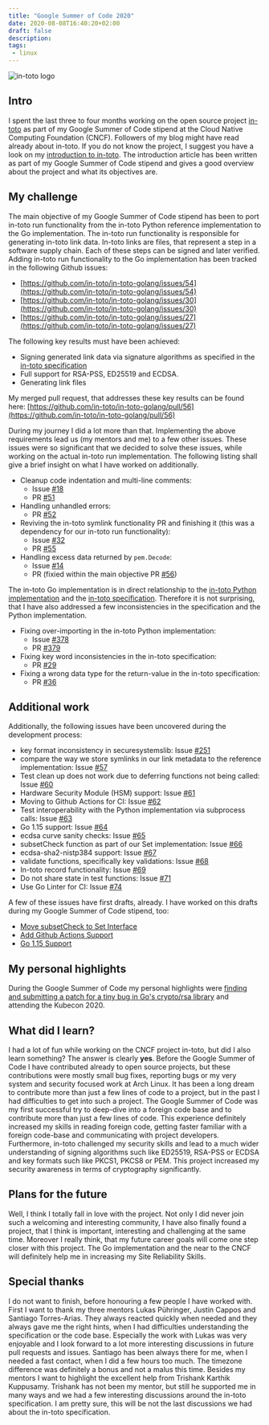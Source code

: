 ```yaml
---
title: "Google Summer of Code 2020"
date: 2020-08-08T16:40:20+02:00
draft: false
description:
tags:
 - linux
---
```


![in-toto logo](/img/in-toto-horizontal-color-white.png)

## Intro

I spent the last three to four months working on the open source project [in-toto](https://in-toto.io) as part
of my Google Summer of Code stipend at the Cloud Native Computing Foundation (CNCF).
Followers of my blog might have read already about in-toto. If you do not know the project, I
suggest you have a look on my [introduction to in-toto](/posts/introduction-to-in-toto/).
The introduction article has been written as part of my Google Summer of Code stipend and gives
a good overview about the project and what its objectives are.

## My challenge

The main objective of my Google Summer of Code stipend has been to port in-toto run functionality
from the in-toto Python reference implementation to the Go implementation. The in-toto run functionality
is responsible for generating in-toto link data. In-toto links are files, that represent a step
in a software supply chain. Each of these steps can be signed and later verified.
Adding in-toto run functionality to the Go implementation has been tracked in the following Github issues:

*  [https://github.com/in-toto/in-toto-golang/issues/54](https://github.com/in-toto/in-toto-golang/issues/54)
*  [https://github.com/in-toto/in-toto-golang/issues/30](https://github.com/in-toto/in-toto-golang/issues/30)
*  [https://github.com/in-toto/in-toto-golang/issues/27](https://github.com/in-toto/in-toto-golang/issues/27)

The following key results must have been achieved:

* Signing generated link data via signature algorithms as specified in the [in-toto specification](https://github.com/in-toto/docs/blob/master/in-toto-spec.md)
* Full support for RSA-PSS, ED25519 and ECDSA.
* Generating link files

My merged pull request, that addresses these key results can be found here: [https://github.com/in-toto/in-toto-golang/pull/56](https://github.com/in-toto/in-toto-golang/pull/56)

During my journey I did a lot more than that. Implementing the above requirements lead us (my mentors and me) to a few other issues.
These issues were so significant that we decided to solve these issues, while working on the actual in-toto run implementation.
The following listing shall give a brief insight on what I have worked on additionally.

* Cleanup code indentation and multi-line comments:
	* Issue [#18](https://github.com/in-toto/in-toto-golang/issues/18)
	* PR [#51](https://github.com/in-toto/in-toto-golang/pull/51)
* Handling unhandled errors:
	* PR [#52](https://github.com/in-toto/in-toto-golang/pull/52)
* Reviving the in-toto symlink functionality PR and finishing it (this was a dependency for our in-toto run functionality):
	* Issue [#32](https://github.com/in-toto/in-toto-golang/issues/32)
	* PR [#55](https://github.com/in-toto/in-toto-golang/pull/55)
* Handling excess data returned by `pem.Decode`:
	* Issue [#14](https://github.com/in-toto/in-toto-golang/issues/14)
	* PR (fixied within the main objective PR [#56](https://github.com/in-toto/in-toto-golang/pull/56))

The in-toto Go implementation is in direct relationship to the [in-toto Python implementation](https://github.com/in-toto/in-toto) and the [in-toto specification](https://github.com/in-toto/docs/blob/master/in-toto-spec.md). Therefore it is not surprising, that I have also addressed a few inconsistencies
in the specification and the Python implementation.

* Fixing over-importing in the in-toto Python implementation:
	* Issue [#378](https://github.com/in-toto/in-toto/issues/378)
	* PR [#379](https://github.com/in-toto/in-toto/pull/379)
* Fixing key word inconsistencies in the in-toto specification:
	* PR [#29](https://github.com/in-toto/docs/pull/29)
* Fixing a wrong data type for the return-value in the in-toto specification:
	* PR [#36](https://github.com/in-toto/docs/pull/36)

## Additional work

Additionally, the following issues have been uncovered during the development process:

* key format inconsistency in securesystemslib: Issue [#251](https://github.com/secure-systems-lab/securesystemslib/issues/251)
* compare the way we store symlinks in our link metadata to the reference implementation: Issue [#57](https://github.com/in-toto/in-toto-golang/issues/57)
* Test clean up does not work due to deferring functions not being called: Issue [#60](https://github.com/in-toto/in-toto-golang/issues/60)
* Hardware Security Module (HSM) support: Issue [#61](https://github.com/in-toto/in-toto-golang/issues/61)
* Moving to Github Actions for CI: Issue [#62](https://github.com/in-toto/in-toto-golang/issues/62)
* Test interoperability with the Python implementation via subprocess calls: Issue [#63](https://github.com/in-toto/in-toto-golang/issues/63)
* Go 1.15 support: Issue [#64](https://github.com/in-toto/in-toto-golang/issues/64)
* ecdsa curve sanity checks: Issue [#65](https://github.com/in-toto/in-toto-golang/issues/65)
* subsetCheck function as part of our Set implementation: Issue [#66](https://github.com/in-toto/in-toto-golang/issues/66)
* ecdsa-sha2-nistp384 support: Issue [#67](https://github.com/in-toto/in-toto-golang/issues/67)
* validate functions, specifically key validations: Issue [#68](https://github.com/in-toto/in-toto-golang/issues/68)
* In-toto record functionality: Issue [#69](https://github.com/in-toto/in-toto-golang/issues/69)
* Do not share state in test functions: Issue [#71](https://github.com/in-toto/in-toto-golang/issues/71)
* Use Go Linter for CI: Issue [#74](https://github.com/in-toto/in-toto-golang/issues/74)

A few of these issues have first drafts, already. I have worked on this drafts during my Google Summer of Code stipend, too:

* [Move subsetCheck to Set Interface](https://github.com/in-toto/in-toto-golang/pull/73)
* [Add Github Actions Support](https://github.com/in-toto/in-toto-golang/pull/72)
* [Go 1.15 Support](https://github.com/in-toto/in-toto-golang/pull/70)

## My personal highlights

During the Google Summer of Code my personal highlights were [finding and submitting a patch for a tiny bug in Go's crypto/rsa library](https://go-review.googlesource.com/c/go/+/240008) and attending the Kubecon 2020.

## What did I learn?

I had a lot of fun while working on the CNCF project in-toto, but did I also
learn something? The answer is clearly **yes**.  Before the Google Summer of
Code I have contributed already to open source projects, but these
contributions were mostly small bug fixes, reporting bugs or my very system and
security focused work at Arch Linux.  It has been a long dream to contribute
more than just a few lines of code to a project, but in the past I had
difficulties to get into such a project. The Google Summer of Code was my first
successful try to deep-dive into a foreign code base and to contribute more
than just a few lines of code. This experience definitely increased my skills
in reading foreign code, getting faster familiar with a foreign code-base and
communicating with project developers. Furthermore, in-toto challenged my
security skills and lead to a much wider understanding of signing algorithms
such like ED25519, RSA-PSS or ECDSA and key formats such like PKCS1, PKCS8 or
PEM. This project increased my security awareness in terms of cryptography
significantly.

## Plans for the future

Well, I think I totally fall in love with the project. Not only I did never
join such a welcoming and interesting community, I have also finally found a
project, that I think is important, interesting and challenging at the same
time. Moreover I really think, that my future career goals will come one step
closer with this project. The Go implementation and the near to the CNCF will
definitely help me in increasing my Site Reliability Skills.

## Special thanks

I do not want to finish, before honouring a few people I have worked with.
First I want to thank my three mentors Lukas Pühringer, Justin Cappos and
Santiago Torres-Arias. They always reacted quickly when needed and they always
gave me the right hints, when I had difficulties understanding the specification
or the code base. Especially the work with Lukas was very enjoyable and I look forward
to a lot more interesting discussions in future pull requests and issues.
Santiago has been always there for me, when I needed a fast contact, when I did a few hours
too much. The timezone difference was definitely a bonus and not a malus this time.
Besides my mentors I want to highlight the excellent help from Trishank Karthik Kuppusamy.
Trishank has not been my mentor, but still he supported me in many ways and we had a few
interesting discussions around the in-toto specification. I am pretty sure, this will be not
the last discussions we had about the in-toto specification.
